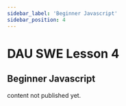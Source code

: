 ```yaml
---
sidebar_label: 'Beginner Javascript'
sidebar_position: 4
---
```


# DAU SWE Lesson 4
## Beginner Javascript

content not published yet.
